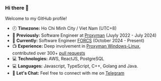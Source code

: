 ### Hi there 👋

Welcome to my GitHub profile!

- 🕗 **Timezone:** Ho Chi Minh City / Viet Nam (UTC+8)
- 📖 **Previously:** Software Engineer at [Proxyman](https://proxyman.io/) (Juyly 2022 - July 2024)
- 📖 **Currently:** Software Engineer [FORCS](https://www.forcs.com/en/) (October 2024 - Present)
- 📺 **Experience:** Deep involvement in [Proxyman Windows-Linux](https://github.com/ProxymanApp/proxyman-windows-linux), contributed over 300+ [pull requests](https://github.com/ProxymanApp/proxyman-windows-linux/issues?q=is%3Aopen+is%3Aissue+assignee%3Akics223w1+label%3A%22%E2%9C%85+Done%22)
- 💻 **Technologies:** AWS, ReactJS, PostgreSQL
- 💻 **Languages:** Javascript, TypeScript, C++, Golang and Java.
- 💬 **Let's Chat:** Feel free to connect with me on [Telegram](https://t.me/caoviethuy123)

